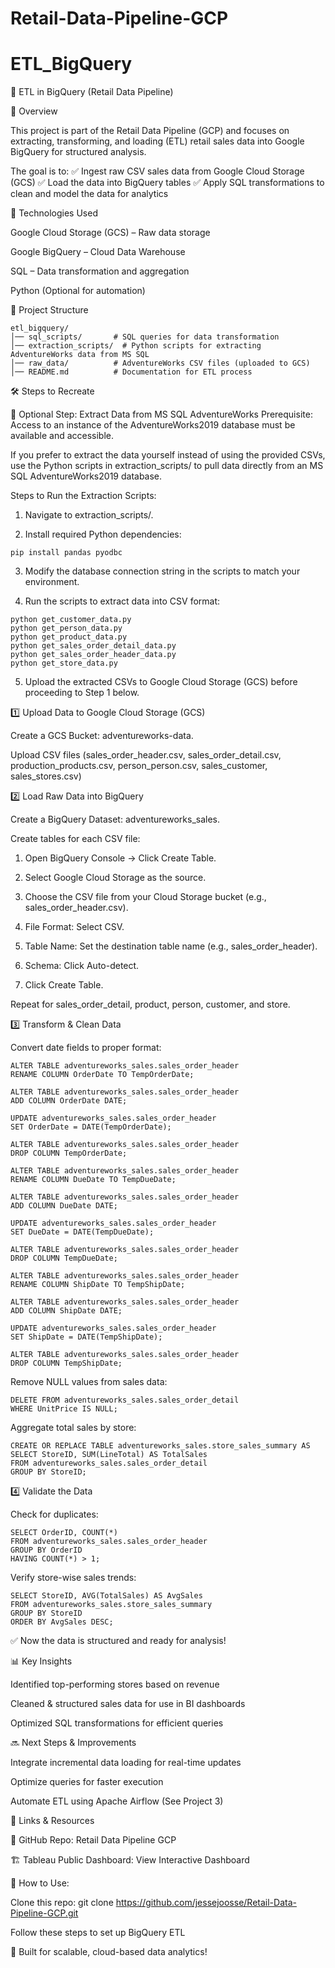 # Retail-Data-Pipeline-GCP
# ETL_BigQuery

🚀 ETL in BigQuery (Retail Data Pipeline)

📌 Overview

This project is part of the Retail Data Pipeline (GCP) and focuses on extracting, transforming, and loading (ETL) retail sales data into Google BigQuery for structured analysis.

The goal is to:
✅ Ingest raw CSV sales data from Google Cloud Storage (GCS)
✅ Load the data into BigQuery tables
✅ Apply SQL transformations to clean and model the data for analytics

🔧 Technologies Used

Google Cloud Storage (GCS) – Raw data storage

Google BigQuery – Cloud Data Warehouse

SQL – Data transformation and aggregation

Python (Optional for automation)

📂 Project Structure
```
etl_bigquery/
│── sql_scripts/       # SQL queries for data transformation
│── extraction_scripts/  # Python scripts for extracting AdventureWorks data from MS SQL
│── raw_data/          # AdventureWorks CSV files (uploaded to GCS)
│── README.md          # Documentation for ETL process
```
🛠 Steps to Recreate

📌 Optional Step: Extract Data from MS SQL AdventureWorks
Prerequisite:  Access to an instance of the AdventureWorks2019 database must be available and accessible.

If you prefer to extract the data yourself instead of using the provided CSVs, use the Python scripts in extraction_scripts/ to pull data directly from an MS SQL AdventureWorks2019 database.

Steps to Run the Extraction Scripts:

1. Navigate to extraction_scripts/.

2. Install required Python dependencies:
```
pip install pandas pyodbc
```
3. Modify the database connection string in the scripts to match your environment.

4. Run the scripts to extract data into CSV format:
```
python get_customer_data.py
python get_person_data.py
python get_product_data.py
python get_sales_order_detail_data.py
python get_sales_order_header_data.py
python get_store_data.py
```
5. Upload the extracted CSVs to Google Cloud Storage (GCS) before proceeding to Step 1 below.

1️⃣ Upload Data to Google Cloud Storage (GCS)

Create a GCS Bucket: adventureworks-data.

Upload CSV files (sales_order_header.csv, sales_order_detail.csv, production_products.csv, person_person.csv, sales_customer, sales_stores.csv)

2️⃣ Load Raw Data into BigQuery

Create a BigQuery Dataset: adventureworks_sales.

Create tables for each CSV file:

1. Open BigQuery Console → Click Create Table.

2. Select Google Cloud Storage as the source.

3. Choose the CSV file from your Cloud Storage bucket (e.g., sales_order_header.csv).

4. File Format: Select CSV.

5. Table Name: Set the destination table name (e.g., sales_order_header).

6. Schema: Click Auto-detect.

7. Click Create Table.

Repeat for sales_order_detail, product, person, customer, and store.

3️⃣ Transform & Clean Data

Convert date fields to proper format:
```
ALTER TABLE adventureworks_sales.sales_order_header
RENAME COLUMN OrderDate TO TempOrderDate;

ALTER TABLE adventureworks_sales.sales_order_header
ADD COLUMN OrderDate DATE;

UPDATE adventureworks_sales.sales_order_header
SET OrderDate = DATE(TempOrderDate);

ALTER TABLE adventureworks_sales.sales_order_header
DROP COLUMN TempOrderDate;

ALTER TABLE adventureworks_sales.sales_order_header
RENAME COLUMN DueDate TO TempDueDate;

ALTER TABLE adventureworks_sales.sales_order_header
ADD COLUMN DueDate DATE;

UPDATE adventureworks_sales.sales_order_header
SET DueDate = DATE(TempDueDate);

ALTER TABLE adventureworks_sales.sales_order_header
DROP COLUMN TempDueDate;

ALTER TABLE adventureworks_sales.sales_order_header
RENAME COLUMN ShipDate TO TempShipDate;

ALTER TABLE adventureworks_sales.sales_order_header
ADD COLUMN ShipDate DATE;

UPDATE adventureworks_sales.sales_order_header
SET ShipDate = DATE(TempShipDate);

ALTER TABLE adventureworks_sales.sales_order_header
DROP COLUMN TempShipDate;
```

Remove NULL values from sales data:
```
DELETE FROM adventureworks_sales.sales_order_detail
WHERE UnitPrice IS NULL;
```
Aggregate total sales by store:
```
CREATE OR REPLACE TABLE adventureworks_sales.store_sales_summary AS
SELECT StoreID, SUM(LineTotal) AS TotalSales
FROM adventureworks_sales.sales_order_detail
GROUP BY StoreID;
```
4️⃣ Validate the Data

Check for duplicates:
```
SELECT OrderID, COUNT(*)
FROM adventureworks_sales.sales_order_header
GROUP BY OrderID
HAVING COUNT(*) > 1;
```
Verify store-wise sales trends:
```
SELECT StoreID, AVG(TotalSales) AS AvgSales
FROM adventureworks_sales.store_sales_summary
GROUP BY StoreID
ORDER BY AvgSales DESC;
```
✅ Now the data is structured and ready for analysis!

📊 Key Insights

Identified top-performing stores based on revenue

Cleaned & structured sales data for use in BI dashboards

Optimized SQL transformations for efficient queries

🔜 Next Steps & Improvements

Integrate incremental data loading for real-time updates

Optimize queries for faster execution

Automate ETL using Apache Airflow (See Project 3)

🔗 Links & Resources

📂 GitHub Repo: Retail Data Pipeline GCP

🏗 Tableau Public Dashboard: View Interactive Dashboard

📌 How to Use:

Clone this repo: git clone https://github.com/jessejoosse/Retail-Data-Pipeline-GCP.git

Follow these steps to set up BigQuery ETL

🚀 Built for scalable, cloud-based data analytics!